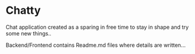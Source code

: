 # Chatty
Chat application created as a sparing in free time to stay in shape and try some new things..

Backend/Frontend contains Readme.md files where details are written...


